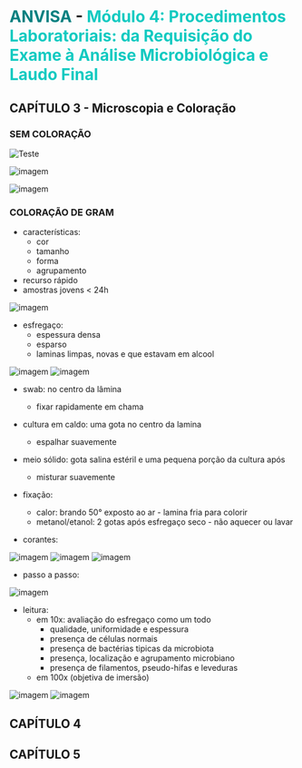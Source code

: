 # <span style="color:teal"> ANVISA </span> - <span style="color:#12cac1">Módulo 4: Procedimentos Laboratoriais: da Requisição do Exame à Análise Microbiológica e Laudo Final </span>

## CAPÍTULO 3 - Microscopia e Coloração

### SEM COLORAÇÃO

![Teste](./assets/sem_coloracao1.png)

![imagem](./assets/sem_coloracao2.png)

![imagem](./assets/sem_coloracao3.png)

### COLORAÇÃO DE GRAM

- características:
    - cor
    - tamanho
    - forma
    - agrupamento
- recurso rápido
- amostras jovens < 24h

![imagem](./assets/gram1.png)

- esfregaço:
    - espessura densa
    - esparso
    - laminas limpas, novas e que estavam em alcool

![imagem](./assets/esfregaco1.png)
![imagem](./assets/esfregaco2.png)

- swab: no centro da lâmina
    - fixar rapidamente em chama
- cultura em caldo: uma gota no centro da lamina
    - espalhar suavemente
- meio sólido: gota salina estéril e uma pequena porção da cultura após
    - misturar suavemente
- fixação:
    - calor: brando 50° exposto ao ar - lamina fria para colorir
    - metanol/etanol: 2 gotas após esfregaço seco - não aquecer ou lavar

- corantes:

![imagem](./assets/reagentes_gram1.png)
![imagem](./assets/reagentes_gram2.png)
![imagem](./assets/reagentes_gram3.png)

- passo a passo:

![imagem](./assets/passo_a_passo_gram1.png)

- leitura:
    - em 10x: avaliação do esfregaço como um todo
        - qualidade, uniformidade e espessura
        - presença de células normais
        - presença de bactérias tipicas da microbiota
        - presença, localização e agrupamento microbiano
        - presença de filamentos, pseudo-hifas e leveduras
    - em 100x (objetiva de imersão)

![imagem](./assets/quantificacao_gram.png)
![imagem](./assets/revisao_de_resultados_gram.png)

## CAPÍTULO 4

## CAPÍTULO 5
